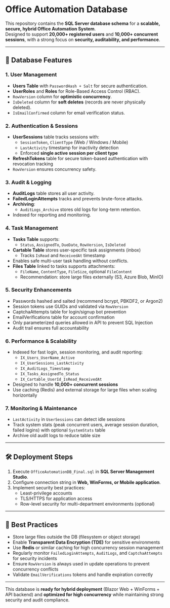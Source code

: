 # Office Automation Database

This repository contains the **SQL Server database schema** for a **scalable, secure, hybrid Office Automation System**.  
Designed to support **20,000+ registered users** and **10,000+ concurrent sessions**, with a strong focus on **security, auditability, and performance**.

---

## 📂 Database Features

### 1. User Management
- **Users Table** with `PasswordHash + Salt` for secure authentication.
- **UserRoles** and **Roles** for Role-Based Access Control (RBAC).
- `RowVersion` column for **optimistic concurrency**.
- `IsDeleted` column for **soft deletes** (records are never physically deleted).
- `IsEmailConfirmed` column for email verification status.

### 2. Authentication & Sessions
- **UserSessions** table tracks sessions with:
  - `SessionToken`, `ClientType` (Web / Windows / Mobile)
  - `LastActivity` timestamp for inactivity detection
  - Enforced **single active session per client type**
- **RefreshTokens** table for secure token-based authentication with revocation tracking
- `RowVersion` ensures concurrency safety.

### 3. Audit & Logging
- **AuditLogs** table stores all user activity.
- **FailedLoginAttempts** tracks and prevents brute-force attacks.
- **Archiving**:
  - `AuditLogs_Archive` stores old logs for long-term retention.
- Indexed for reporting and monitoring.

### 4. Task Management
- **Tasks Table** supports:
  - `Status`, `AssignedTo`, `DueDate`, `RowVersion`, `IsDeleted`
- **Cartable Table** stores user-specific task assignments (inbox)
  - Tracks `IsRead` and `ReceivedAt` timestamp
- Enables safe multi-user task handling without conflicts.
- **Files Table** linked to tasks supports attachments:
  - `FileName`, `ContentType`, `FileSize`, optional `FileContent`
  - Recommendation: store large files externally (S3, Azure Blob, MinIO)

### 5. Security Enhancements
- Passwords hashed and salted (recommend bcrypt, PBKDF2, or Argon2)
- Session tokens use GUIDs and validated via `RowVersion`
- CaptchaAttempts table for login/signup bot prevention
- EmailVerifications table for account confirmation
- Only parameterized queries allowed in API to prevent SQL Injection
- Audit trail ensures full accountability

### 6. Performance & Scalability
- Indexed for fast login, session monitoring, and audit reporting:
  - `IX_Users_UserName_Active`
  - `IX_UserSessions_LastActivity`
  - `IX_AuditLogs_Timestamp`
  - `IX_Tasks_AssignedTo_Status`
  - `IX_Cartable_UserId_IsRead_ReceivedAt`
- Designed to handle **10,000+ concurrent sessions**
- Use caching (Redis) and external storage for large files when scaling horizontally

### 7. Monitoring & Maintenance
- `LastActivity` in `UserSessions` can detect idle sessions
- Track system stats (peak concurrent users, average session duration, failed logins) with optional `SystemStats` table
- Archive old audit logs to reduce table size

---

## 🛠️ Deployment Steps
1. Execute `OfficeAutomationDB_Final.sql` in **SQL Server Management Studio**.
2. Configure connection string in **Web, WinForms, or Mobile application**.
3. Implement security best practices:
   - Least-privilege accounts
   - TLS/HTTPS for application access
   - Row-level security for multi-department environments (optional)

---

## 📌 Best Practices
- Store large files outside the DB (filesystem or object storage)  
- Enable **Transparent Data Encryption (TDE)** for sensitive environments  
- Use **Redis** or similar caching for high concurrency session management  
- Regularly monitor `FailedLoginAttempts`, `AuditLogs`, and `CaptchaAttempts` for security incidents  
- Ensure `RowVersion` is always used in update operations to prevent concurrency conflicts  
- Validate `EmailVerifications` tokens and handle expiration correctly  

---

This database is **ready for hybrid deployment** (Blazor Web + WinForms + API backend) and **optimized for high concurrency** while maintaining strong security and audit compliance.
